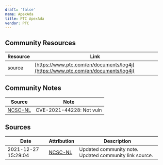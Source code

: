 ```yaml
---
draft: 'false'
name: ApexAda
title: PTC ApexAda
vendor: PTC
---
```



## Community Resources
| Resource | Link |
| --- | --- |
| source | [https://www.ptc.com/en/documents/log4j](https://www.ptc.com/en/documents/log4j) |

## Community Notes
| Source | Note |
| --- | --- |
| [NCSC-NL](https://github.com/NCSC-NL/log4shell/blob/main/software/README.md) | CVE-2021-44228: Not vuln </ul> |

## Sources
| Date | Attribution | Description |
| --- | --- | --- |
| 2021-12-27 15:29:04 | [NCSC-NL](https://github.com/NCSC-NL/log4shell/blob/main/software/README.md) | Updated community note. Updated community link source.  |
